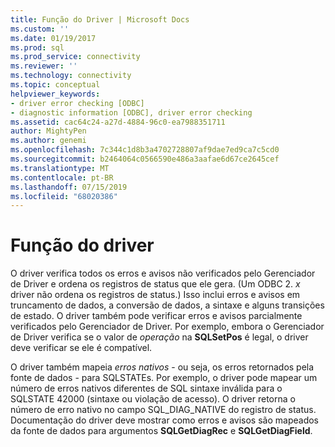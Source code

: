 ```yaml
---
title: Função do Driver | Microsoft Docs
ms.custom: ''
ms.date: 01/19/2017
ms.prod: sql
ms.prod_service: connectivity
ms.reviewer: ''
ms.technology: connectivity
ms.topic: conceptual
helpviewer_keywords:
- driver error checking [ODBC]
- diagnostic information [ODBC], driver error checking
ms.assetid: cac64c24-a27d-4884-96c0-ea7988351711
author: MightyPen
ms.author: genemi
ms.openlocfilehash: 7c344c1d8b3a4702728807af9dae7ed9ca7c5cd0
ms.sourcegitcommit: b2464064c0566590e486a3aafae6d67ce2645cef
ms.translationtype: MT
ms.contentlocale: pt-BR
ms.lasthandoff: 07/15/2019
ms.locfileid: "68020386"
---
```

# <a name="role-of-the-driver"></a>Função do driver
O driver verifica todos os erros e avisos não verificados pelo Gerenciador de Driver e ordena os registros de status que ele gera. (Um ODBC 2. *x* driver não ordena os registros de status.) Isso inclui erros e avisos em truncamento de dados, a conversão de dados, a sintaxe e alguns transições de estado. O driver também pode verificar erros e avisos parcialmente verificados pelo Gerenciador de Driver. Por exemplo, embora o Gerenciador de Driver verifica se o valor de *operação* na **SQLSetPos** é legal, o driver deve verificar se ele é compatível.  
  
 O driver também mapeia *erros nativos* - ou seja, os erros retornados pela fonte de dados - para SQLSTATEs. Por exemplo, o driver pode mapear um número de erros nativos diferentes de SQL sintaxe inválida para o SQLSTATE 42000 (sintaxe ou violação de acesso). O driver retorna o número de erro nativo no campo SQL_DIAG_NATIVE do registro de status. Documentação do driver deve mostrar como erros e avisos são mapeados da fonte de dados para argumentos **SQLGetDiagRec** e **SQLGetDiagField**.
